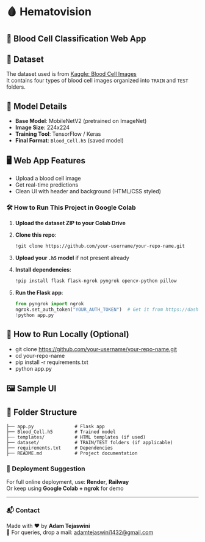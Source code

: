 # 🩸 Hematovision 
## 🔬 Blood Cell Classification Web App  


## 📁 Dataset

The dataset used is from [Kaggle: Blood Cell Images](https://www.kaggle.com/datasets/paultimothymooney/blood-cells)  
It contains four types of blood cell images organized into `TRAIN` and `TEST` folders.

## 🧠 Model Details

- **Base Model**: MobileNetV2 (pretrained on ImageNet)
- **Image Size**: 224x224
- **Training Tool**: TensorFlow / Keras
- **Final Format**: `Blood_Cell.h5` (saved model)

## 🖥️ Web App Features

- Upload a blood cell image
- Get real-time predictions
- Clean UI with header and background (HTML/CSS styled)

### 🛠️ How to Run This Project in Google Colab

1. **Upload the dataset ZIP to your Colab Drive**

2. **Clone this repo**:  
   ```bash
   !git clone https://github.com/your-username/your-repo-name.git
   ```

3. **Upload your `.h5` model** if not present already

4. **Install dependencies**:  
   ```bash
   !pip install flask flask-ngrok pyngrok opencv-python pillow
   ```

5. **Run the Flask app**:  
   ```python
   from pyngrok import ngrok  
   ngrok.set_auth_token("YOUR_AUTH_TOKEN")  # Get it from https://dashboard.ngrok.com/get-started/setup  
   !python app.py
   ```
   
## 🧪 How to Run Locally (Optional)
- git clone https://github.com/your-username/your-repo-name.git
- cd your-repo-name
- pip install -r requirements.txt
- python app.py
## 🖼️ Sample UI
<!-- You can upload an image in GitHub repo and update this path -->

## 📂 Folder Structure
```
├── app.py               # Flask app  
├── Blood_Cell.h5        # Trained model  
├── templates/           # HTML templates (if used)  
├── dataset/             # TRAIN/TEST folders (if applicable)  
├── requirements.txt     # Dependencies  
├── README.md            # Project documentation  
```


### 🚀 Deployment Suggestion

For full online deployment, use: **Render**, **Railway**  
Or keep using **Google Colab + ngrok** for demo  

---

### 📬 Contact

Made with ❤️ by **Adam Tejaswini**  
📧 For queries, drop a mail: [adamtejaswini1432@gmail.com](mailto:adamtejaswini1432@gmail.com)


